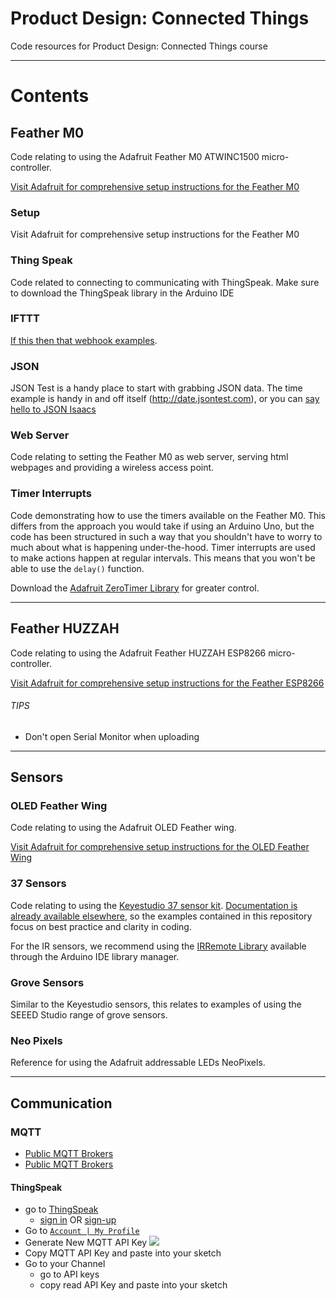# Product Design: Connected Things

Code resources for Product Design: Connected Things course

* * *

# Contents

## Feather M0

Code relating to using the Adafruit Feather M0 ATWINC1500 micro-controller.

[Visit Adafruit for comprehensive setup instructions for the Feather M0](https://learn.adafruit.com/adafruit-feather-m0-wifi-atwinc1500/)

### Setup

Visit Adafruit for comprehensive setup instructions for the Feather M0

### Thing Speak

Code related to connecting to communicating with ThingSpeak. Make sure to download the ThingSpeak library in the Arduino IDE

### IFTTT

[If this then that webhook examples](https://arduinodiy.wordpress.com/2018/01/03/ifttt-webhooks/).

### JSON

JSON Test is a handy place to start with grabbing JSON data. The time example is handy in and off itself (http://date.jsontest.com), or you can [say hello to JSON Isaacs](https://raw.githubusercontent.com/Edinburgh-College-of-Art/Connected-Things/master/example-code/json/example-data.json)

### Web Server

Code relating to setting the Feather M0 as web server, serving html webpages and providing a wireless access point.

### Timer Interrupts

Code demonstrating how to use the timers available on the Feather M0. This differs from the approach you would take if using an Arduino Uno, but the code has been structured in such a way that you shouldn't have to worry to much about what is happening under-the-hood. Timer interrupts are used to make actions happen at regular intervals. This means that you won't be able to use the `delay()` function.

Download the [Adafruit ZeroTimer Library](https://github.com/adafruit/Adafruit_ZeroTimer) for greater control.

* * *

## Feather HUZZAH

Code relating to using the Adafruit Feather HUZZAH ESP8266 micro-controller.

[Visit Adafruit for comprehensive setup instructions for the Feather ESP8266](https://learn.adafruit.com/adafruit-feather-huzzah-esp8266/using-arduino-ide)

###### TIPS

-   Don't open Serial Monitor when uploading

* * *

## Sensors

### OLED Feather Wing

Code relating to using the Adafruit OLED Feather wing.

[Visit Adafruit for comprehensive setup instructions for the OLED Feather Wing](https://learn.adafruit.com/adafruit-oled-featherwing?view=all)

### 37 Sensors

Code relating to using the [Keyestudio 37 sensor kit](https://wiki.keyestudio.com/Ks0068_keyestudio_37_in_1_Sensor_Kit_for_Arduino_Starters#kesestudio_37_in_1_Sensor_Kit_for_Arduino_Starters). [Documentation is already available elsewhere](https://www.instructables.com/id/Arduino-37-in-1-Sensors-Kit-Explained/), so the examples contained in this repository focus on best practice and clarity in coding.

For the IR sensors, we recommend using the [IRRemote Library](http://z3t0.github.io/Arduino-IRremote/) available through the Arduino IDE library manager.

### Grove Sensors

Similar to the Keyestudio sensors, this relates to examples of using the SEEED Studio range of grove sensors.

### Neo Pixels

Reference for using the Adafruit addressable LEDs NeoPixels.

* * *

## Communication

### MQTT

- [Public MQTT Brokers](https://github.com/mqtt/mqtt.github.io/wiki/public_brokers)
- [Public MQTT Brokers](http://moxd.io/2015/10/17/public-mqtt-brokers/)

#### ThingSpeak

- go to [ThingSpeak](https://thingspeak.com/)
  - [sign in](https://thingspeak.com/login) OR [sign-up](https://thingspeak.com/users/sign_up)
- Go to [`Account | My Profile`](https://thingspeak.com/account/profile)
- Generate New MQTT API Key
![](https://uk.mathworks.com/help/thingspeak/mqtt_api_key_combod8225de3d105532c6e244c43db7e231d.png)
- Copy MQTT API Key and paste into your sketch
- Go to your Channel
  - go to API keys
  - copy read API Key and paste into your sketch
